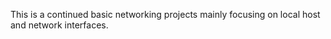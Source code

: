 This is a continued basic networking projects mainly focusing on local host and network interfaces.
